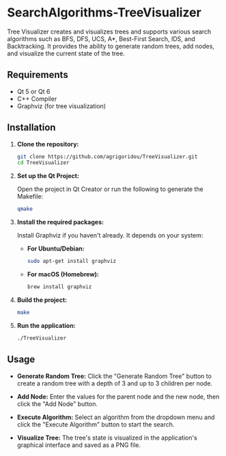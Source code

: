 # SearchAlgorithms-TreeVisualizer



Tree Visualizer creates and visualizes trees and supports various search algorithms such as BFS, DFS, UCS, A*, Best-First Search, IDS, and Backtracking. It provides the ability to generate random trees, add nodes, and visualize the current state of the tree.

## Requirements

- Qt 5 or Qt 6
- C++ Compiler
- Graphviz (for tree visualization)

## Installation

1. **Clone the repository:**

    ```sh
    git clone https://github.com/agrigoridou/TreeVisualizer.git
    cd TreeVisualizer
    ```

2. **Set up the Qt Project:**

    Open the project in Qt Creator or run the following to generate the Makefile:

    ```sh
    qmake
    ```

3. **Install the required packages:**

    Install Graphviz if you haven't already. It depends on your system:

    - **For Ubuntu/Debian:**

        ```sh
        sudo apt-get install graphviz
        ```

    - **For macOS (Homebrew):**

        ```sh
        brew install graphviz
        ```

4. **Build the project:**

    ```sh
    make
    ```

5. **Run the application:**

    ```sh
    ./TreeVisualizer
    ```

## Usage

- **Generate Random Tree:** Click the "Generate Random Tree" button to create a random tree with a depth of 3 and up to 3 children per node.

- **Add Node:** Enter the values for the parent node and the new node, then click the "Add Node" button.

- **Execute Algorithm:** Select an algorithm from the dropdown menu and click the "Execute Algorithm" button to start the search.

- **Visualize Tree:** The tree's state is visualized in the application's graphical interface and saved as a PNG file.
